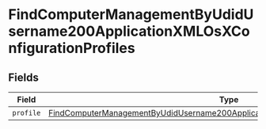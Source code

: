 # FindComputerManagementByUdidUsername200ApplicationXMLOsXConfigurationProfiles


## Fields

| Field                                                                                                                                                                                                   | Type                                                                                                                                                                                                    | Required                                                                                                                                                                                                | Description                                                                                                                                                                                             |
| ------------------------------------------------------------------------------------------------------------------------------------------------------------------------------------------------------- | ------------------------------------------------------------------------------------------------------------------------------------------------------------------------------------------------------- | ------------------------------------------------------------------------------------------------------------------------------------------------------------------------------------------------------- | ------------------------------------------------------------------------------------------------------------------------------------------------------------------------------------------------------- |
| `profile`                                                                                                                                                                                               | [FindComputerManagementByUdidUsername200ApplicationXMLOsXConfigurationProfilesProfile](../../models/operations/findcomputermanagementbyudidusername200applicationxmlosxconfigurationprofilesprofile.md) | :heavy_minus_sign:                                                                                                                                                                                      | N/A                                                                                                                                                                                                     |
